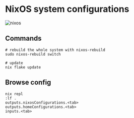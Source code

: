 # NixOS system configurations

![nixos](https://socialify.git.ci/suderman/nixos/image?description=1&language=1&name=1&owner=1&pattern=Circuit%20Board&theme=Dark)

## Commands 

```
# rebuild the whole system with nixos-rebuild
sudo nixos-rebuild switch

# update
nix flake update
```

## Browse config

```
nix repl
:lf .
outputs.nixosConfigurations.<tab>
outputs.homeConfigurations.<tab>
inputs.<tab>
```
